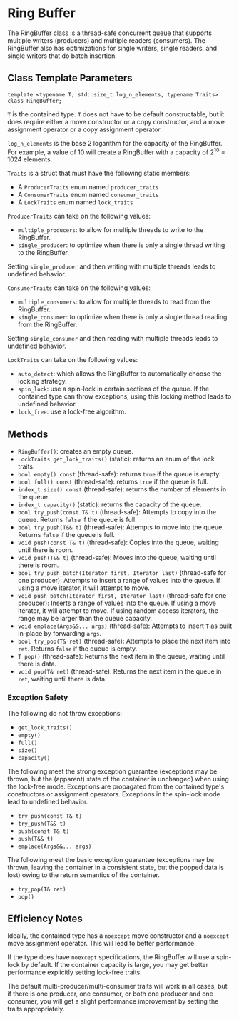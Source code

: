 # Ring Buffer

The RingBuffer class is a thread-safe concurrent queue that supports multiple writers (producers) and multiple readers (consumers). The RingBuffer also has optimizations for single writers, single readers, and single writers that do batch insertion.

## Class Template Parameters

    template <typename T, std::size_t log_n_elements, typename Traits>
    class RingBuffer;

`T` is the contained type. `T` does not have to be default constructable, but it does require either a move constructor or a copy constructor, and a move assignment operator or a copy assignment operator.

`log_n_elements` is the base 2 logarithm for the capacity of the RingBuffer. For example, a value of 10 will create a RingBuffer with a capacity of 2<sup>10</sup> = 1024 elements.

`Traits` is a struct that must have the following static members:
- A `ProducerTraits` enum named `producer_traits`
- A `ConsumerTraits` enum named `consumer_traits`
- A `LockTraits` enum named `lock_traits`

`ProducerTraits` can take on the following values:
- `multiple_producers`: to allow for multiple threads to write to the RingBuffer.
- `single_producer`: to optimize when there is only a single thread writing to the RingBuffer.

Setting `single_producer` and then writing with multiple threads leads to undefined behavior.

`ConsumerTraits` can take on the following values:
- `multiple_consumers`: to allow for multiple threads to read from the RingBuffer.
- `single_consumer`: to optimize when there is only a single thread reading from the RingBuffer.

Setting `single_consumer` and then reading with multiple threads leads to undefined behavior.

`LockTraits` can take on the following values:
- `auto_detect`: which allows the RingBuffer to automatically choose the locking strategy.
- `spin_lock`: use a spin-lock in certain sections of the queue. If the contained type can throw exceptions, using this locking method leads to undefined behavior.
- `lock_free`: use a lock-free algorithm.

## Methods

- `RingBuffer()`: creates an empty queue.
- `LockTraits get_lock_traits()` (static): returns an enum of the lock traits.
- `bool empty() const` (thread-safe): returns `true` if the queue is empty.
- `bool full() const` (thread-safe): returns `true` if the queue is full.
- `index_t size() const` (thread-safe): returns the number of elements in the queue.
- `index_t capacity()` (static): returns the capacity of the queue.
- `bool try_push(const T& t)` (thread-safe): Attempts to copy into the queue. Returns `false` if the queue is full.
- `bool try_push(T&& t)` (thread-safe): Attempts to move into the queue. Returns `false` if the queue is full.
- `void push(const T& t)` (thread-safe): Copies into the queue, waiting until there is room.
- `void push(T&& t)` (thread-safe): Moves into the queue, waiting until there is room.
- `bool try_push_batch(Iterator first, Iterator last)` (thread-safe for one producer): Attempts to insert a range of values into the queue. If using a move iterator, it will attempt to move.
- `void push_batch(Iterator first, Iterator last)` (thread-safe for one producer): Inserts a range of values into the queue. If using a move iterator, it will attempt to move. If using random access iterators, the range may be larger than the queue capacity.
- `void emplace(Args&&... args)` (thread-safe): Attempts to insert `T` as built in-place by forwarding `args`.
- `bool try_pop(T& ret)` (thread-safe): Attempts to place the next item into `ret`. Returns `false` if the queue is empty.
- `T pop()` (thread-safe): Returns the next item in the queue, waiting until there is data.
- `void pop(T& ret)` (thread-safe): Returns the next item in the queue in `ret`, waiting until there is data.

### Exception Safety

The following do not throw exceptions:
- `get_lock_traits()`
- `empty()`
- `full()`
- `size()`
- `capacity()`

The following meet the strong exception guarantee (exceptions may be thrown, but the (apparent) state of the container is unchanged) when using the lock-free mode. Exceptions are propagated from the contained type's constructors or assignment operators. Exceptions in the spin-lock mode lead to undefined behavior.
- `try_push(const T& t)`
- `try_push(T&& t)`
- `push(const T& t)`
- `push(T&& t)`
- `emplace(Args&&... args)`

The following meet the basic exception guarantee (exceptions may be thrown, leaving the container in a consistent state, but the popped data is lost) owing to the return semantics of the container.
- `try_pop(T& ret)`
- `pop()`

## Efficiency Notes

Ideally, the contained type has a `noexcept` move constructor and a `noexcept` move assignment operator. This will lead to better performance.

If the type does have `noexcept` specifications, the RingBuffer will use a spin-lock by default. If the container capacity is large, you may get better performance explicitly setting lock-free traits.

The default multi-producer/multi-consumer traits will work in all cases, but if there is one producer, one consumer, or both one producer and one consumer, you will get a slight performance improvement by setting the traits appropriately.